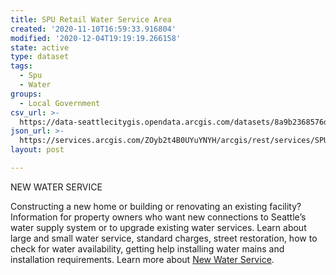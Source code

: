 ```yaml
---
title: SPU Retail Water Service Area
created: '2020-11-10T16:59:33.916804'
modified: '2020-12-04T19:19:19.266158'
state: active
type: dataset
tags:
  - Spu
  - Water
groups:
  - Local Government
csv_url: >-
  https://data-seattlecitygis.opendata.arcgis.com/datasets/8a9b2368576d417581d4b405ace48611_0.csv?outSR=%7B%22latestWkid%22%3A3857%2C%22wkid%22%3A102100%7D
json_url: >-
  https://services.arcgis.com/ZOyb2t4B0UYuYNYH/arcgis/rest/services/SPU_Retail_Water_Service_Area/FeatureServer/0
layout: post

---
```

NEW WATER SERVICE
<p>Constructing a new home or building or renovating an existing 
facility? Information for property owners who want new connections to 
Seattle’s water supply system or to upgrade existing water services. 
Learn about large and small water service, standard charges, street 
restoration, how to check for water availability, getting help 
installing water mains and installation requirements. Learn more about <a href='https://www.seattle.gov/Util/ForBusinesses/Water/WaterService/index.htm' rel='nofollow ugc' target='_blank'>New Water Service</a>.</p>
